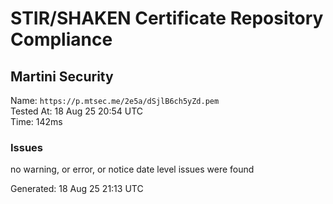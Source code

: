 # STIR/SHAKEN Certificate Repository Compliance

## Martini Security

Name: `https://p.mtsec.me/2e5a/dSjlB6ch5yZd.pem`\
Tested At: 18 Aug 25 20:54 UTC\
Time: 142ms

### Issues

no warning, or error, or notice date level issues were found

Generated: 18 Aug 25 21:13 UTC